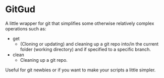 # GitGud

A little wrapper for git that simplifies some otherwise relatively complex operations such as:

* get
    * (Cloning or updating) and cleaning up a git repo into/in the current folder (working directory) and if specified to a specific branch.
* clean
    * Cleaning up a git repo.

Useful for git newbies or if you want to make your scripts a little simpler.